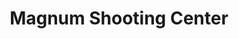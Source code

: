 ---
title: "Magnum Shooting Center"
url: /colorado-springs/magnum-shooting-center-meadowgrass-drive/
shop: weapons
---
